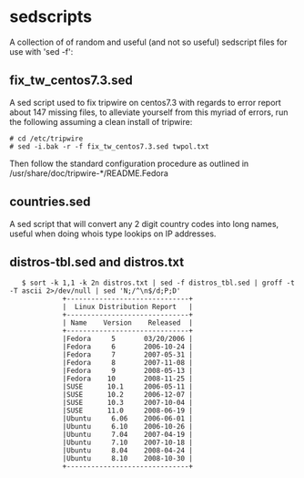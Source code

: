 # sedscripts

A collection of of random and useful (and not so useful) sedscript files for use with 'sed -f':


## fix_tw_centos7.3.sed

A sed script used to fix tripwire on centos7.3 with regards to error report about 147 missing files, to alleviate yourself from this myriad of errors, run the following assuming a clean install of tripwire:

	# cd /etc/tripwire
	# sed -i.bak -r -f fix_tw_centos7.3.sed twpol.txt

Then follow the standard configuration procedure as outlined in /usr/share/doc/tripwire-\*/README.Fedora 

## countries.sed

A sed script that will convert any 2 digit country codes into long names, useful when doing whois type lookips on IP addresses.


## distros-tbl.sed  and distros.txt

       $ sort -k 1,1 -k 2n distros.txt | sed -f distros_tbl.sed | groff -t -T ascii 2>/dev/null | sed 'N;/^\n$/d;P;D'
                 +------------------------------+
                 |  Linux Distribution Report   |
                 +------------------------------+
                 | Name    Version    Released  |
                 +------------------------------+
                 |Fedora     5       03/20/2006 |
                 |Fedora     6       2006-10-24 |
                 |Fedora     7       2007-05-31 |
                 |Fedora     8       2007-11-08 |
                 |Fedora     9       2008-05-13 |
                 |Fedora    10       2008-11-25 |
                 |SUSE      10.1     2006-05-11 |
                 |SUSE      10.2     2006-12-07 |
                 |SUSE      10.3     2007-10-04 |
                 |SUSE      11.0     2008-06-19 |
                 |Ubuntu     6.06    2006-06-01 |
                 |Ubuntu     6.10    2006-10-26 |
                 |Ubuntu     7.04    2007-04-19 |
                 |Ubuntu     7.10    2007-10-18 |
                 |Ubuntu     8.04    2008-04-24 |
                 |Ubuntu     8.10    2008-10-30 |
                 +------------------------------+

